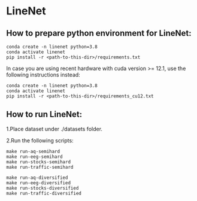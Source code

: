 # LineNet

## How to prepare python environment for LineNet:

```
conda create -n linenet python=3.8
conda activate linenet
pip install -r <path-to-this-dir>/requirements.txt
```

In case you are using recent hardware with cuda version >= 12.1, use the following instructions instead:

```
conda create -n linenet python=3.8
conda activate linenet
pip install -r <path-to-this-dir>/requirements_cu12.txt
```

## How to run LineNet:

1.Place dataset under ./datasets folder.

2.Run the following scripts:

```
make run-aq-semihard
make run-eeg-semihard
make run-stocks-semihard
make run-traffic-semihard

make run-aq-diversified
make run-eeg-diversified
make run-stocks-diversified
make run-traffic-diversified
```